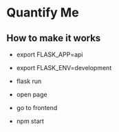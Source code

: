 # Quantify Me

## How to make it works

- export FLASK_APP=api
- export FLASK_ENV=development
- flask run
- open page

- go to frontend
- npm start
